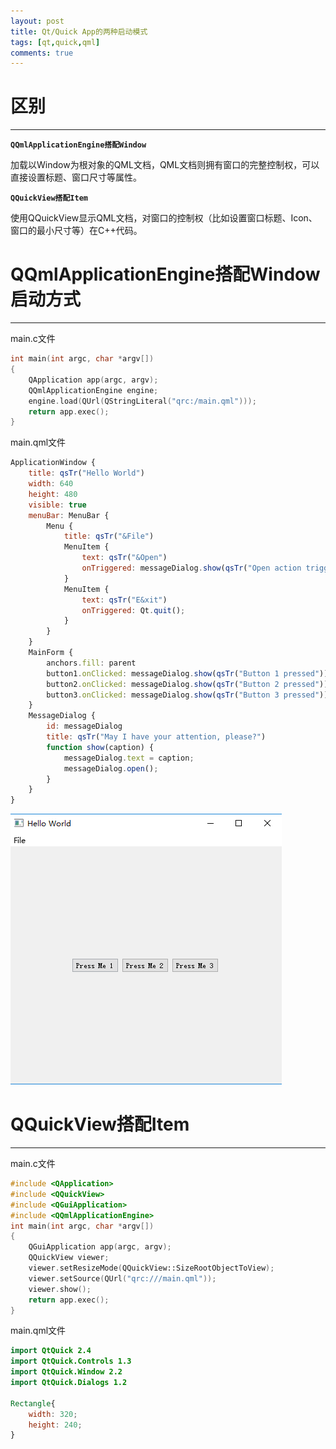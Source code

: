 ```yaml
---
layout: post
title: Qt/Quick App的两种启动模式
tags: [qt,quick,qml]
comments: true
---
```


 

# 区别
---
**`QQmlApplicationEngine搭配Window`**

加载以Window为根对象的QML文档，QML文档则拥有窗口的完整控制权，可以直接设置标题、窗口尺寸等属性。

**`QQuickView搭配Item`**

使用QQuickView显示QML文档，对窗口的控制权（比如设置窗口标题、Icon、窗口的最小尺寸等）在C++代码。

# QQmlApplicationEngine搭配Window启动方式
---
main.c文件
```c++
int main(int argc, char *argv[])
{
    QApplication app(argc, argv);
    QQmlApplicationEngine engine;
    engine.load(QUrl(QStringLiteral("qrc:/main.qml")));
    return app.exec();
}
```
main.qml文件
```qml
ApplicationWindow {
    title: qsTr("Hello World")
    width: 640
    height: 480
    visible: true
    menuBar: MenuBar {
        Menu {
            title: qsTr("&File")
            MenuItem {
                text: qsTr("&Open")
                onTriggered: messageDialog.show(qsTr("Open action triggered"));
            }
            MenuItem {
                text: qsTr("E&xit")
                onTriggered: Qt.quit();
            }
        }
    }
    MainForm {
        anchors.fill: parent
        button1.onClicked: messageDialog.show(qsTr("Button 1 pressed"))
        button2.onClicked: messageDialog.show(qsTr("Button 2 pressed"))
        button3.onClicked: messageDialog.show(qsTr("Button 3 pressed"))
    }
    MessageDialog {
        id: messageDialog
        title: qsTr("May I have your attention, please?")
        function show(caption) {
            messageDialog.text = caption;
            messageDialog.open();
        }
    }
}
```

![img](../images/16/1.png)

# QQuickView搭配Item
---
main.c文件
```c++
#include <QApplication>
#include <QQuickView>
#include <QGuiApplication>
#include <QQmlApplicationEngine>
int main(int argc, char *argv[])
{
    QGuiApplication app(argc, argv);
    QQuickView viewer;
    viewer.setResizeMode(QQuickView::SizeRootObjectToView);
    viewer.setSource(QUrl("qrc:///main.qml"));
    viewer.show();
    return app.exec();
}
```
main.qml文件
```qml
import QtQuick 2.4
import QtQuick.Controls 1.3
import QtQuick.Window 2.2
import QtQuick.Dialogs 1.2

Rectangle{
    width: 320;
    height: 240;
}
```

